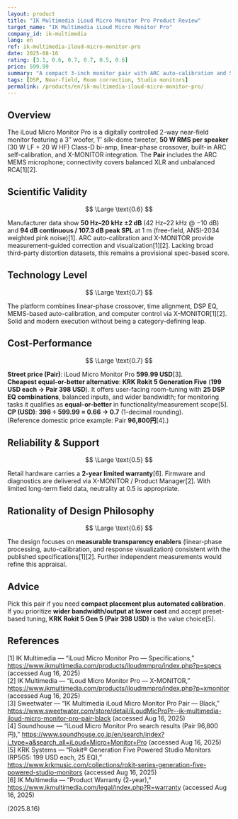 ```yaml
---
layout: product
title: "IK Multimedia iLoud Micro Monitor Pro Product Review"
target_name: "IK Multimedia iLoud Micro Monitor Pro"
company_id: ik-multimedia
lang: en
ref: ik-multimedia-iloud-micro-monitor-pro
date: 2025-08-16
rating: [3.1, 0.6, 0.7, 0.7, 0.5, 0.6]
price: 599.99
summary: "A compact 3-inch monitor pair with ARC auto-calibration and 50 W RMS per speaker. Manufacturer specs indicate 50 Hz–20 kHz ±2 dB and 94 dB continuous / 107.3 dB peak at 1 m (ANSI-2034). Cheaper equal-or-better alternatives limit value."
tags: [DSP, Near-field, Room correction, Studio monitors]
permalink: /products/en/ik-multimedia-iloud-micro-monitor-pro/
---
```

## Overview

The iLoud Micro Monitor Pro is a digitally controlled 2-way near-field monitor featuring a 3″ woofer, 1″ silk-dome tweeter, **50 W RMS per speaker** (30 W LF + 20 W HF) Class-D bi-amp, linear-phase crossover, built-in ARC self-calibration, and X-MONITOR integration. The **Pair** includes the ARC MEMS microphone; connectivity covers balanced XLR and unbalanced RCA[1][2].

## Scientific Validity

$$ \Large \text{0.6} $$

Manufacturer data show **50 Hz–20 kHz ±2 dB** (42 Hz–22 kHz @ −10 dB) and **94 dB continuous / 107.3 dB peak SPL** at 1 m (free-field, ANSI-2034 weighted pink noise)[1]. ARC auto-calibration and X-MONITOR provide measurement-guided correction and visualization[1][2]. Lacking broad third-party distortion datasets, this remains a provisional spec-based score.

## Technology Level

$$ \Large \text{0.7} $$

The platform combines linear-phase crossover, time alignment, DSP EQ, MEMS-based auto-calibration, and computer control via X-MONITOR[1][2]. Solid and modern execution without being a category-defining leap.

## Cost-Performance

$$ \Large \text{0.7} $$

**Street price (Pair)**: iLoud Micro Monitor Pro **599.99 USD**[3].  
**Cheapest equal-or-better alternative**: **KRK Rokit 5 Generation Five** (**199 USD each → Pair 398 USD**). It offers user-facing room-tuning with **25 DSP EQ combinations**, balanced inputs, and wider bandwidth; for monitoring tasks it qualifies as **equal-or-better** in functionality/measurement scope[5].  
**CP (USD)**: **398 ÷ 599.99 = 0.66 → 0.7** (1-decimal rounding).  
(Reference domestic price example: Pair **96,800円**[4].)

## Reliability & Support

$$ \Large \text{0.5} $$

Retail hardware carries a **2-year limited warranty**[6]. Firmware and diagnostics are delivered via X-MONITOR / Product Manager[2]. With limited long-term field data, neutrality at 0.5 is appropriate.

## Rationality of Design Philosophy

$$ \Large \text{0.6} $$

The design focuses on **measurable transparency enablers** (linear-phase processing, auto-calibration, and response visualization) consistent with the published specifications[1][2]. Further independent measurements would refine this appraisal.

## Advice

Pick this pair if you need **compact placement plus automated calibration**. If you prioritize **wider bandwidth/output at lower cost** and accept preset-based tuning, **KRK Rokit 5 Gen 5 (Pair 398 USD)** is the value choice[5].

## References

[1] IK Multimedia — “iLoud Micro Monitor Pro — Specifications,” https://www.ikmultimedia.com/products/iloudmmpro/index.php?p=specs (accessed Aug 16, 2025)  
[2] IK Multimedia — “iLoud Micro Monitor Pro — X-MONITOR,” https://www.ikmultimedia.com/products/iloudmmpro/index.php?p=xmonitor (accessed Aug 16, 2025)  
[3] Sweetwater — “IK Multimedia iLoud Micro Monitor Pro Pair — Black,” https://www.sweetwater.com/store/detail/iLoudMicProPr--ik-multimedia-iloud-micro-monitor-pro-pair-black (accessed Aug 16, 2025)  
[4] Soundhouse — “iLoud Micro Monitor Pro search results (Pair 96,800円),” https://www.soundhouse.co.jp/en/search/index?i_type=a&search_all=iLoud+Micro+Monitor+Pro (accessed Aug 16, 2025)  
[5] KRK Systems — “Rokit® Generation Five Powered Studio Monitors (RP5G5: 199 USD each, 25 EQ),” https://www.krkmusic.com/collections/rokit-series-generation-five-powered-studio-monitors (accessed Aug 16, 2025)  
[6] IK Multimedia — “Product Warranty (2-year),” https://www.ikmultimedia.com/legal/index.php?R=warranty (accessed Aug 16, 2025)

(2025.8.16)

